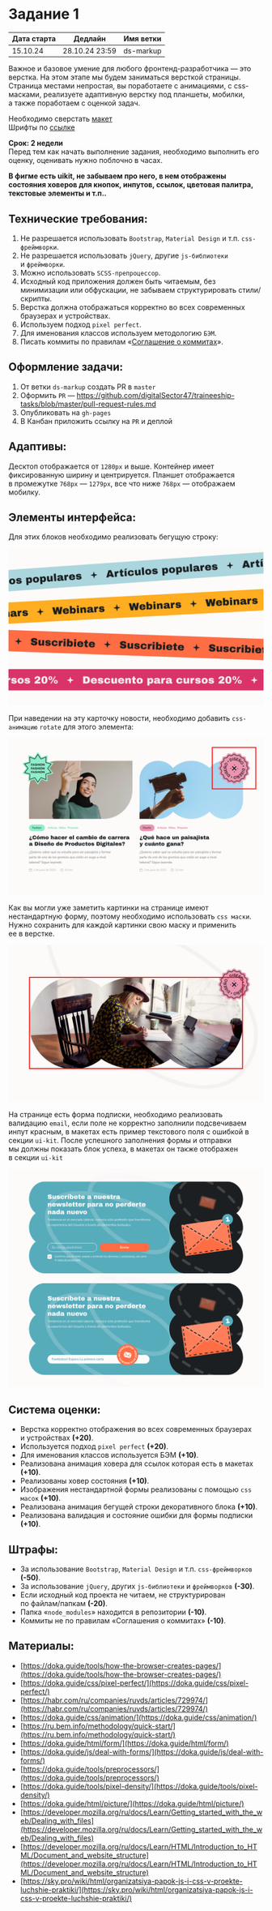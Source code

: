 # Задание 1
| Дата старта | Дедлайн        | Имя ветки          |
|-------------|----------------|--------------------|
| 15.10.24    | 28.10.24 23:59 | ds-markup          |

Важное и&nbsp;базовое умение для любого фронтенд-разработчика&nbsp;&mdash; это верстка. На&nbsp;этом этапе мы&nbsp;будем заниматься версткой страницы. Страница местами непростая, вы&nbsp;поработаете с&nbsp;анимациями, с&nbsp;css-масками, реализуете адаптивную верстку под планшеты, мобилки, а&nbsp;также поработаем с&nbsp;оценкой задач.

Необходимо сверстать [макет](https://www.figma.com/design/mu3xyHH7jl5xGsAB6C0eDa/DS%2F%D1%81%D1%82%D0%B0%D0%B6%D0%B8%D1%80%D0%BE%D0%B2%D0%BA%D0%B0%2F1?node-id=0-1&t=pO8T3EvVcBMVUoT6-1])<br />
Шрифты по [ссылке](https://github.com/digitalSector47/traineeship-tasks/tree/master/task-1/fonts)

**Срок: 2&nbsp;недели**<br />
Перед тем как начать выполнение задания, необходимо выполнить его оценку, оценивать нужно поблочно в&nbsp;часах.

**В фигме есть uikit, не забываем про него, в нем отображены состояния ховеров для кнопок, инпутов, ссылок, цветовая палитра, текстовые элементы и т.п..**

## Технические требования:
1. Не&nbsp;разрешается использовать `Bootstrap`, `Material Design` и&nbsp;т.п. `сss-фреймворки`.
2. Не&nbsp;разрешается использовать `jQuery`, другие `js-библиотеки` и&nbsp;`фреймворки`.
3. Можно использовать `SCSS-препроцессор`.
4. Исходный код приложения должен быть читаемым, без минимизации или обфускации, не&nbsp;забываем структурировать стили/скрипты.
5. Верстка должна отображаться корректно во&nbsp;всех современных браузерах и&nbsp;устройствах.
6. Используем подход `pixel perfect`.
7. Для именования классов используем методологию `БЭМ`.
8. Писать коммиты по правилам «[Соглашение о коммитах](https://www.conventionalcommits.org/ru/v1.0.0/)».

## Оформление задачи:
1. От&nbsp;ветки `ds-markup` создать&nbsp;PR в&nbsp;`master`
2. Оформить `PR`&nbsp;&mdash; https://github.com/digitalSector47/traineeship-tasks/blob/master/pull-request-rules.md
3. Опубликовать на&nbsp;`gh-pages`
4. В&nbsp;Канбан приложить ссылку на&nbsp;`PR` и&nbsp;деплой
   
## Адаптивы:
Десктоп отображается от&nbsp;`1280px` и&nbsp;выше. Контейнер имеет фиксированную ширину и&nbsp;центрируется. Планшет отображается в&nbsp;промежутке `768px`&nbsp;&mdash; `1279px`, все что ниже `768px`&nbsp;&mdash; отображаем мобилку.

## Элементы интерфейса:
Для этих блоков необходимо реализовать бегущую строку:

![Running line](https://github.com/digitalSector47/traineeship-tasks/blob/master/task-1/images/running-lines.jpg)

При наведении на эту карточку новости, необходимо добавить `css-анимацию` `rotate` для этого элемента:

![Hover decor](https://github.com/digitalSector47/traineeship-tasks/blob/master/task-1/images/hover-decor.jpg)

Как вы&nbsp;могли уже заметить картинки на&nbsp;странице имеют нестандартную форму, поэтому необходимо использовать `css маски`. Нужно сохранить для каждой картинки свою маску и&nbsp;применить ее&nbsp;в&nbsp;верстке.

![Image mask](https://github.com/digitalSector47/traineeship-tasks/blob/master/task-1/images/image-mask.jpg)

На&nbsp;странице есть форма подписки, необходимо реализовать валидацию `email`, если поле не&nbsp;корректно заполнили подсвечиваем инпут красным, в макетах есть пример текстового поля с ошибкой в секции `ui-kit`. После успешного заполнения формы и отправки мы&nbsp;должны показать блок успеха, в&nbsp;макетах он&nbsp;также отображен в&nbsp;секции `ui-kit`

![Form](https://github.com/digitalSector47/traineeship-tasks/blob/master/task-1/images/forms.jpg)

## Система оценки:
* Верстка корректно отображения во&nbsp;всех современных браузерах и&nbsp;устройствах **(+20)**.
* Используется подход `pixel perfect` **(+20)**.
* Для именования классов используется БЭМ **(+10)**.
* Реализована анимация ховера для ссылок которая есть в&nbsp;макетах **(+10)**.
* Реализованы ховер состояния **(+10)**.
* Изображения нестандартной формы реализованы с&nbsp;помощью `css масок` **(+10)**.
* Реализована анимация бегущей строки декоративного блока **(+10)**.
* Реализована валидация и&nbsp;состояние ошибки для формы подписки **(+10)**.

## Штрафы:
* За&nbsp;использование `Bootstrap`, `Material Design` и&nbsp;т.п. `сss-фреймворков` **(-50)**.
* За&nbsp;использование `jQuery`, других `js-библиотеки` и&nbsp;`фреймворков` **(-30)**.
* Если исходный код проекта не&nbsp;читаем, не&nbsp;структурирован по&nbsp;файлам/папкам **(-20)**.
* Папка &laquo;`node_modules`&raquo; находится в&nbsp;репозитории **(-10)**.
* Коммиты не&nbsp;по&nbsp;правилам &laquo;Соглашения о&nbsp;коммитах&raquo; **(-10)**.

## Материалы:
* [https://doka.guide/tools/how-the-browser-creates-pages/](https://doka.guide/tools/how-the-browser-creates-pages/)
* [https://doka.guide/css/pixel-perfect/](https://doka.guide/css/pixel-perfect/)
* [https://habr.com/ru/companies/ruvds/articles/729974/](https://habr.com/ru/companies/ruvds/articles/729974/)
* [https://doka.guide/css/animation/](https://doka.guide/css/animation/)
* [https://ru.bem.info/methodology/quick-start/](https://ru.bem.info/methodology/quick-start/)
* [https://doka.guide/html/form/](https://doka.guide/html/form/)
* [https://doka.guide/js/deal-with-forms/](https://doka.guide/js/deal-with-forms/)
* [https://doka.guide/tools/preprocessors/](https://doka.guide/tools/preprocessors/)
* [https://doka.guide/tools/pixel-density/](https://doka.guide/tools/pixel-density/)
* [https://doka.guide/html/picture/](https://doka.guide/html/picture/)
* [https://developer.mozilla.org/ru/docs/Learn/Getting_started_with_the_web/Dealing_with_files](https://developer.mozilla.org/ru/docs/Learn/Getting_started_with_the_web/Dealing_with_files)
* [https://developer.mozilla.org/ru/docs/Learn/HTML/Introduction_to_HTML/Document_and_website_structure](https://developer.mozilla.org/ru/docs/Learn/HTML/Introduction_to_HTML/Document_and_website_structure)
* [https://sky.pro/wiki/html/organizatsiya-papok-js-i-css-v-proekte-luchshie-praktiki/](https://sky.pro/wiki/html/organizatsiya-papok-js-i-css-v-proekte-luchshie-praktiki/)

